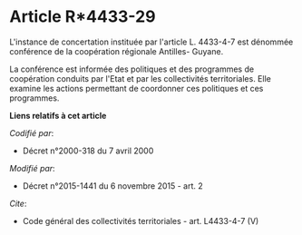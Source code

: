 # Article R*4433-29

L'instance de concertation instituée par l'article L. 4433-4-7 est dénommée conférence de la coopération régionale Antilles-
Guyane. 

La conférence est informée des politiques et des programmes de coopération conduits par l'Etat et par les collectivités
territoriales. Elle examine les actions permettant de coordonner ces politiques et ces programmes.

**Liens relatifs à cet article**

_Codifié par_:

  - Décret n°2000-318 du 7 avril 2000

_Modifié par_:

  - Décret n°2015-1441 du 6 novembre 2015 - art. 2

_Cite_:

  - Code général des collectivités territoriales - art. L4433-4-7 (V)

